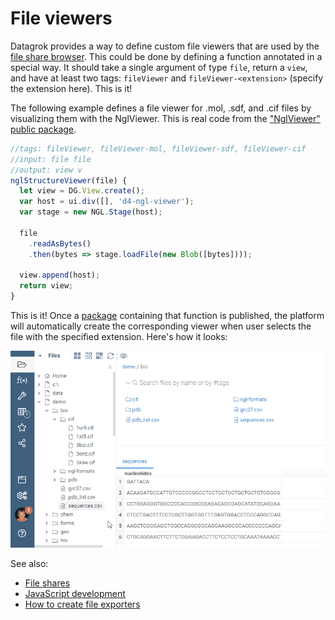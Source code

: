 <!-- TITLE: Develop custom file viewers -->

# File viewers

Datagrok provides a way to define custom file viewers that are used by the 
[file share browser](../../access/file-shares.md).
This could be done by defining a function annotated in a special way. It should take a single 
argument of type `file`, return a `view`, and have at least two tags: `fileViewer`
and `fileViewer-<extension>` (specify the extension here). This is it!

The following example defines a file viewer for .mol, .sdf, and .cif files by visualizing them
with the NglViewer. This is real code from the ["NglViewer" public package](https://github.com/datagrok-ai/public/blob/master/packages/NglViewer/package.js).

```js
//tags: fileViewer, fileViewer-mol, fileViewer-sdf, fileViewer-cif
//input: file file
//output: view v
nglStructureViewer(file) {
  let view = DG.View.create();
  var host = ui.div([], 'd4-ngl-viewer');
  var stage = new NGL.Stage(host);

  file
    .readAsBytes()
    .then(bytes => stage.loadFile(new Blob([bytes])));

  view.append(host);
  return view;
}

```

This is it! Once a [package](../develop.md#packages) containing that function is published, 
the platform will automatically create the corresponding viewer when user selects the file with the
specified extension. Here's how it looks:

![](../../access/file-shares-file-viewers.gif)

See also:

  * [File shares](../../access/file-shares.md)
  * [JavaScript development](../develop.md)
  * [How to create file exporters](file-exporters.md)
